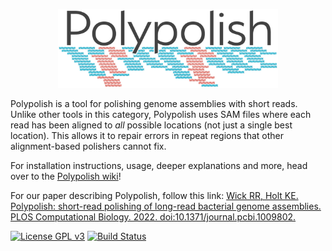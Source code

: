 <p align="center"><img src="images/logo_transparent.png" alt="Polypolish" width="70%"></p>

Polypolish is a tool for polishing genome assemblies with short reads. Unlike other tools in this category, Polypolish uses SAM files where each read has been aligned to _all_ possible locations (not just a single best location). This allows it to repair errors in repeat regions that other alignment-based polishers cannot fix.

For installation instructions, usage, deeper explanations and more, head over to the [Polypolish wiki](https://github.com/rrwick/Polypolish/wiki)!

For our paper describing Polypolish, follow this link: [Wick RR, Holt KE. Polypolish: short-read polishing of long-read bacterial genome assemblies. PLOS Computational Biology. 2022. doi:10.1371/journal.pcbi.1009802.](https://doi.org/10.1371/journal.pcbi.1009802)

[![License GPL v3](https://img.shields.io/badge/license-GPL%20v3-blue.svg)](https://www.gnu.org/licenses/gpl-3.0.en.html) [![Build Status](https://travis-ci.com/rrwick/Polypolish.svg?token=71gNPkycVbFoEsJC4qcj&branch=main)](https://travis-ci.com/rrwick/Polypolish)
